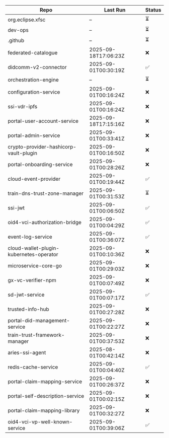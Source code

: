 | Repo | Last Run | Status |
|------|----------|--------|
| org.eclipse.xfsc | – | ⏳ |
| dev-ops | – | ⏳ |
| .github | – | ⏳ |
| federated-catalogue | 2025-09-18T17:06:23Z | ❌ |
| didcomm-v2-connector | 2025-09-01T00:30:19Z | ✅ |
| orchestration-engine | – | ⏳ |
| configuration-service | 2025-09-01T00:16:24Z | ❌ |
| ssi-vdr-ipfs | 2025-09-01T00:16:24Z | ❌ |
| portal-user-account-service | 2025-09-18T17:15:16Z | ❌ |
| portal-admin-service | 2025-09-01T00:33:41Z | ❌ |
| crypto-provider-hashicorp-vault-plugin | 2025-09-01T00:16:50Z | ❌ |
| portal-onboarding-service | 2025-09-01T00:28:26Z | ❌ |
| cloud-event-provider | 2025-09-01T00:19:44Z | ✅ |
| train-dns-trust-zone-manager | 2025-09-01T00:31:53Z | ⏳ |
| ssi-jwt | 2025-09-01T00:06:50Z | ✅ |
| oid4-vci-authorization-bridge | 2025-09-01T00:04:29Z | ✅ |
| event-log-service | 2025-09-01T00:36:07Z | ✅ |
| cloud-wallet-plugin-kubernetes-operator | 2025-09-01T00:10:36Z | ❌ |
| microservice-core-go | 2025-09-01T00:29:03Z | ❌ |
| gx-vc-verifier-npm | 2025-09-01T00:07:49Z | ❌ |
| sd-jwt-service | 2025-09-01T00:07:17Z | ✅ |
| trusted-info-hub | 2025-09-01T00:27:28Z | ❌ |
| portal-did-management-service | 2025-09-01T00:22:27Z | ❌ |
| train-trust-framework-manager | 2025-09-01T00:37:53Z | ❌ |
| aries-ssi-agent | 2025-08-01T00:42:14Z | ❌ |
| redis-cache-service | 2025-09-01T00:04:40Z | ✅ |
| portal-claim-mapping-service | 2025-09-01T00:26:37Z | ❌ |
| portal-self-description-service | 2025-09-01T00:02:15Z | ❌ |
| portal-claim-mapping-library | 2025-09-01T00:32:27Z | ❌ |
| oid4-vci-vp-well-known-service | 2025-09-01T00:39:06Z | ✅ |
